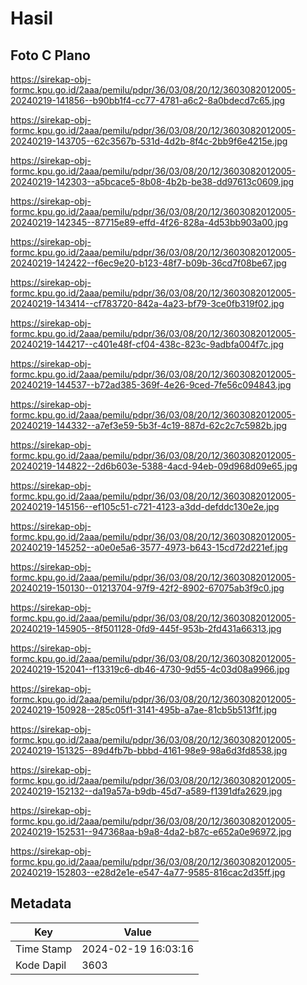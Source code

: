 # Hasil

## Foto C Plano

https://sirekap-obj-formc.kpu.go.id/2aaa/pemilu/pdpr/36/03/08/20/12/3603082012005-20240219-141856--b90bb1f4-cc77-4781-a6c2-8a0bdecd7c65.jpg

https://sirekap-obj-formc.kpu.go.id/2aaa/pemilu/pdpr/36/03/08/20/12/3603082012005-20240219-143705--62c3567b-531d-4d2b-8f4c-2bb9f6e4215e.jpg

https://sirekap-obj-formc.kpu.go.id/2aaa/pemilu/pdpr/36/03/08/20/12/3603082012005-20240219-142303--a5bcace5-8b08-4b2b-be38-dd97613c0609.jpg

https://sirekap-obj-formc.kpu.go.id/2aaa/pemilu/pdpr/36/03/08/20/12/3603082012005-20240219-142345--87715e89-effd-4f26-828a-4d53bb903a00.jpg

https://sirekap-obj-formc.kpu.go.id/2aaa/pemilu/pdpr/36/03/08/20/12/3603082012005-20240219-142422--f6ec9e20-b123-48f7-b09b-36cd7f08be67.jpg

https://sirekap-obj-formc.kpu.go.id/2aaa/pemilu/pdpr/36/03/08/20/12/3603082012005-20240219-143414--cf783720-842a-4a23-bf79-3ce0fb319f02.jpg

https://sirekap-obj-formc.kpu.go.id/2aaa/pemilu/pdpr/36/03/08/20/12/3603082012005-20240219-144217--c401e48f-cf04-438c-823c-9adbfa004f7c.jpg

https://sirekap-obj-formc.kpu.go.id/2aaa/pemilu/pdpr/36/03/08/20/12/3603082012005-20240219-144537--b72ad385-369f-4e26-9ced-7fe56c094843.jpg

https://sirekap-obj-formc.kpu.go.id/2aaa/pemilu/pdpr/36/03/08/20/12/3603082012005-20240219-144332--a7ef3e59-5b3f-4c19-887d-62c2c7c5982b.jpg

https://sirekap-obj-formc.kpu.go.id/2aaa/pemilu/pdpr/36/03/08/20/12/3603082012005-20240219-144822--2d6b603e-5388-4acd-94eb-09d968d09e65.jpg

https://sirekap-obj-formc.kpu.go.id/2aaa/pemilu/pdpr/36/03/08/20/12/3603082012005-20240219-145156--ef105c51-c721-4123-a3dd-defddc130e2e.jpg

https://sirekap-obj-formc.kpu.go.id/2aaa/pemilu/pdpr/36/03/08/20/12/3603082012005-20240219-145252--a0e0e5a6-3577-4973-b643-15cd72d221ef.jpg

https://sirekap-obj-formc.kpu.go.id/2aaa/pemilu/pdpr/36/03/08/20/12/3603082012005-20240219-150130--01213704-97f9-42f2-8902-67075ab3f9c0.jpg

https://sirekap-obj-formc.kpu.go.id/2aaa/pemilu/pdpr/36/03/08/20/12/3603082012005-20240219-145905--8f501128-0fd9-445f-953b-2fd431a66313.jpg

https://sirekap-obj-formc.kpu.go.id/2aaa/pemilu/pdpr/36/03/08/20/12/3603082012005-20240219-152041--f13319c6-db46-4730-9d55-4c03d08a9966.jpg

https://sirekap-obj-formc.kpu.go.id/2aaa/pemilu/pdpr/36/03/08/20/12/3603082012005-20240219-150928--285c05f1-3141-495b-a7ae-81cb5b513f1f.jpg

https://sirekap-obj-formc.kpu.go.id/2aaa/pemilu/pdpr/36/03/08/20/12/3603082012005-20240219-151325--89d4fb7b-bbbd-4161-98e9-98a6d3fd8538.jpg

https://sirekap-obj-formc.kpu.go.id/2aaa/pemilu/pdpr/36/03/08/20/12/3603082012005-20240219-152132--da19a57a-b9db-45d7-a589-f1391dfa2629.jpg

https://sirekap-obj-formc.kpu.go.id/2aaa/pemilu/pdpr/36/03/08/20/12/3603082012005-20240219-152531--947368aa-b9a8-4da2-b87c-e652a0e96972.jpg

https://sirekap-obj-formc.kpu.go.id/2aaa/pemilu/pdpr/36/03/08/20/12/3603082012005-20240219-152803--e28d2e1e-e547-4a77-9585-816cac2d35ff.jpg


## Metadata

| Key        | Value               |
| ---------- | ------------------- |
| Time Stamp | 2024-02-19 16:03:16 |
| Kode Dapil | 3603                |



